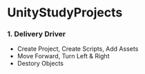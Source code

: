 # UnityStudyProjects

### **1. Delivery Driver**
  - Create Project, Create Scripts, Add Assets
  - Move Forward, Turn Left & Right
  - Destory Objects
